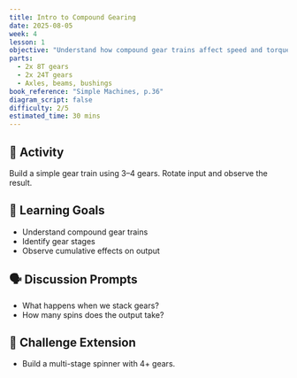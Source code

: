 ```yaml
---
title: Intro to Compound Gearing
date: 2025-08-05
week: 4
lesson: 1
objective: "Understand how compound gear trains affect speed and torque through multiple stages."
parts:
  - 2x 8T gears
  - 2x 24T gears
  - Axles, beams, bushings
book_reference: "Simple Machines, p.36"
diagram_script: false
difficulty: 2/5
estimated_time: 30 mins
---
```


## 🧱 Activity

Build a simple gear train using 3–4 gears. Rotate input and observe the result.

## 🎯 Learning Goals
- Understand compound gear trains
- Identify gear stages
- Observe cumulative effects on output

## 🗣️ Discussion Prompts
- What happens when we stack gears?
- How many spins does the output take?

## 🧪 Challenge Extension
- Build a multi-stage spinner with 4+ gears.
